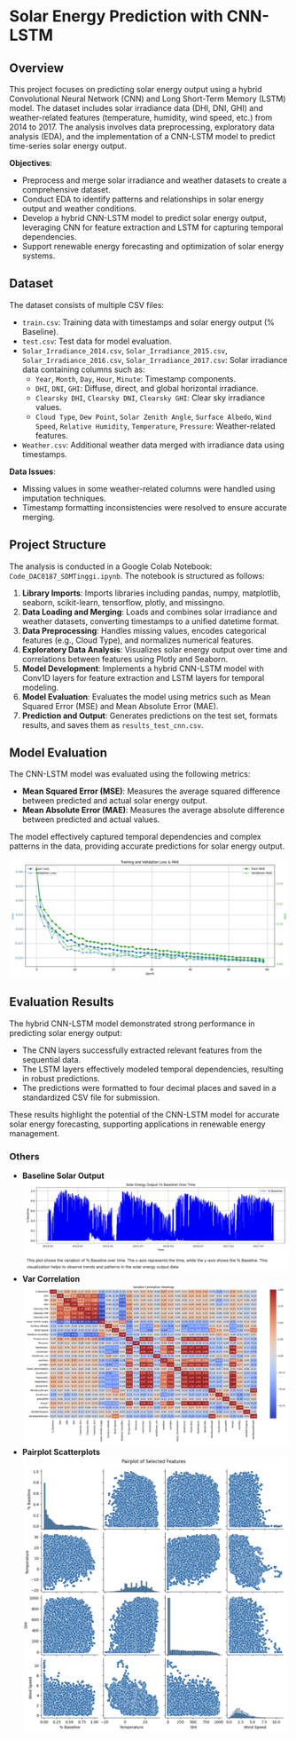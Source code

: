 # Solar Energy Prediction with CNN-LSTM

## Overview
This project focuses on predicting solar energy output using a hybrid Convolutional Neural Network (CNN) and Long Short-Term Memory (LSTM) model. The dataset includes solar irradiance data (DHI, DNI, GHI) and weather-related features (temperature, humidity, wind speed, etc.) from 2014 to 2017. The analysis involves data preprocessing, exploratory data analysis (EDA), and the implementation of a CNN-LSTM model to predict time-series solar energy output.

**Objectives**:
- Preprocess and merge solar irradiance and weather datasets to create a comprehensive dataset.
- Conduct EDA to identify patterns and relationships in solar energy output and weather conditions.
- Develop a hybrid CNN-LSTM model to predict solar energy output, leveraging CNN for feature extraction and LSTM for capturing temporal dependencies.
- Support renewable energy forecasting and optimization of solar energy systems.

## Dataset
The dataset consists of multiple CSV files:
- `train.csv`: Training data with timestamps and solar energy output (% Baseline).
- `test.csv`: Test data for model evaluation.
- `Solar_Irradiance_2014.csv`, `Solar_Irradiance_2015.csv`, `Solar_Irradiance_2016.csv`, `Solar_Irradiance_2017.csv`: Solar irradiance data containing columns such as:
  - `Year`, `Month`, `Day`, `Hour`, `Minute`: Timestamp components.
  - `DHI`, `DNI`, `GHI`: Diffuse, direct, and global horizontal irradiance.
  - `Clearsky DHI`, `Clearsky DNI`, `Clearsky GHI`: Clear sky irradiance values.
  - `Cloud Type`, `Dew Point`, `Solar Zenith Angle`, `Surface Albedo`, `Wind Speed`, `Relative Humidity`, `Temperature`, `Pressure`: Weather-related features.
- `Weather.csv`: Additional weather data merged with irradiance data using timestamps.

**Data Issues**:
- Missing values in some weather-related columns were handled using imputation techniques.
- Timestamp formatting inconsistencies were resolved to ensure accurate merging.

## Project Structure
The analysis is conducted in a Google Colab Notebook: `Code_DAC0187_SDMTinggi.ipynb`. The notebook is structured as follows:
1. **Library Imports**: Imports libraries including pandas, numpy, matplotlib, seaborn, scikit-learn, tensorflow, plotly, and missingno.
2. **Data Loading and Merging**: Loads and combines solar irradiance and weather datasets, converting timestamps to a unified datetime format.
3. **Data Preprocessing**: Handles missing values, encodes categorical features (e.g., Cloud Type), and normalizes numerical features.
4. **Exploratory Data Analysis**: Visualizes solar energy output over time and correlations between features using Plotly and Seaborn.
5. **Model Development**: Implements a hybrid CNN-LSTM model with Conv1D layers for feature extraction and LSTM layers for temporal modeling.
6. **Model Evaluation**: Evaluates the model using metrics such as Mean Squared Error (MSE) and Mean Absolute Error (MAE).
7. **Prediction and Output**: Generates predictions on the test set, formats results, and saves them as `results_test_cnn.csv`.

## Model Evaluation
The CNN-LSTM model was evaluated using the following metrics:
- **Mean Squared Error (MSE)**: Measures the average squared difference between predicted and actual solar energy output.
- **Mean Absolute Error (MAE)**: Measures the average absolute difference between predicted and actual values.

The model effectively captured temporal dependencies and complex patterns in the data, providing accurate predictions for solar energy output.

![Training Validation](https://github.com/angelalim88/Solar-Energy-Prediction-CNN-LSTM/blob/main/images/training_validation_loss_mae.png)

## Evaluation Results
The hybrid CNN-LSTM model demonstrated strong performance in predicting solar energy output:
- The CNN layers successfully extracted relevant features from the sequential data.
- The LSTM layers effectively modeled temporal dependencies, resulting in robust predictions.
- The predictions were formatted to four decimal places and saved in a standardized CSV file for submission.

These results highlight the potential of the CNN-LSTM model for accurate solar energy forecasting, supporting applications in renewable energy management.

### Others
- **Baseline Solar Output**
![Baseline Solar Output](https://github.com/angelalim88/Solar-Energy-Prediction-CNN-LSTM/blob/main/images/baseline_solar_output.png)
- **Var Correlation**
![Var Correlation](https://github.com/angelalim88/Solar-Energy-Prediction-CNN-LSTM/blob/main/images/var_corelation.png)
- **Pairplot Scatterplots**
![Pairplot Scatterplots](https://github.com/angelalim88/Solar-Energy-Prediction-CNN-LSTM/blob/main/images/pairplot_scatterplots.png)